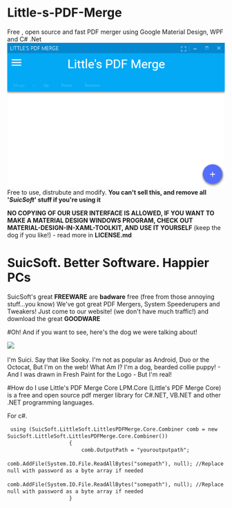 
# Little-s-PDF-Merge
Free , open source and fast PDF merger using Google Material Design, WPF and C# .Net
<img src="https://raw.githubusercontent.com/SuicSoft/Little-PDF-Merge/master/web/lpm.PNG"></img>
Free to use, distrubute and modify. 
<b>You can't sell this, and remove all '<i>SuicSoft</i>' stuff if you're using it </b>

<b>NO COPYING OF OUR USER INTERFACE IS ALLOWED, IF YOU WANT TO MAKE A MATERIAL DESIGN WINDOWS PROGRAM, CHECK OUT MATERIAL-DESIGN-IN-XAML-TOOLKIT, AND USE IT YOURSELF</B>
(keep the dog if you like!) - read more in <b>LICENSE.md</b>

# SuicSoft. Better Software. Happier PCs
SuicSoft's great <b>FREEWARE</b> are <b>badware</b> free (free from those annoying stuff...you know)
We've got great PDF Mergers, System Speederupers and Tweakers! Just come to our website! (we don't have much traffic!)
and download the great <b>GOODWARE</b> 

#Oh! And if you want to see, here's the dog we were talking about!

<img src="https://c5bd2f1cb6c7712ee5b2eecc4ca962b0fb517791.googledrive.com/host/0B08cCnnU-zt-V3R0OTR1WlBpdVk/My%20Dog.png">
</img>

I'm Suici. Say that like Sooky. I'm not as popular as Android, Duo or the Octocat, But I'm on the web!
What Am I? I'm a dog, bearded collie puppy! - And I was drawn in Fresh Paint for the Logo - But I'm real!

#How do I use Little's PDF Merge Core
LPM.Core (Little's PDF Merge Core) is a free and open source pdf merger library for C#.NET, VB.NET and other .NET programming languages.

For c#.
```
 using (SuicSoft.LittleSoft.LittlesPDFMerge.Core.Combiner comb = new SuicSoft.LittleSoft.LittlesPDFMerge.Core.Combiner())
                    {
                        comb.OutputPath = "youroutputpath";
                        comb.AddFile(System.IO.File.ReadAllBytes("somepath"), null); //Replace null with password as a byte array if needed
                        comb.AddFile(System.IO.File.ReadAllBytes("somepath"), null); //Replace null with password as a byte array if needed
                    }
```

